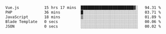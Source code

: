 <!--START_SECTION:waka-->

```txt
Vue.js           15 hrs 17 mins  ███████████████████████▓░   94.31 %
PHP              36 mins         █░░░░░░░░░░░░░░░░░░░░░░░░   03.71 %
JavaScript       18 mins         ▒░░░░░░░░░░░░░░░░░░░░░░░░   01.89 %
Blade Template   0 secs          ░░░░░░░░░░░░░░░░░░░░░░░░░   00.06 %
JSON             0 secs          ░░░░░░░░░░░░░░░░░░░░░░░░░   00.02 %
```

<!--END_SECTION:waka-->

